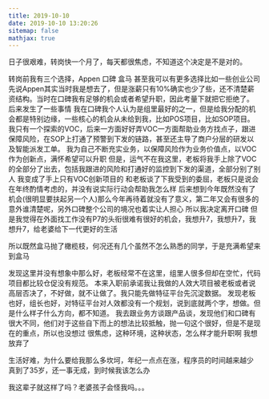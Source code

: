 ```yaml
---
title: 2019-10-10
date: 2019-10-10 13:20:26
sitemap: false
mathjax: true
---
```


日子很艰难，转岗快一个月了，每天都很焦虑，不知道这个决定是不是对的。

转岗前我有三个选择，Appen 口碑 盒马
甚至我可以有更多选择比如一些创业公司
先说Appen其实当时我是想去了，但是涨薪只有10%确实也少了些，还不清楚薪资结构。当时在口碑我有足够的机会或者希望升职，因此考量下就把它拒绝了。
后来发生了一些事情
我在口碑我个人认为是组里最好的之一，但是给我分配的机会都是特别边缘，一些核心的机会从未给到我，比如POS项目，比如SOP项目。我只有一个探索的VOC，后来一方面好好弄VOC一方面帮助业务方找点子，跟进保障风险，在SOP上打通了预警到下发的链路，甚至还主导了商户分层的研发以及智能派发工单。
我为自己不断充实业务，以保障风险作为业务价值点，以VOC作为创新点，满怀希望可以升职
但是，运气不在我这里，老板将我手上除了VOC的全部分了出去，包括我跟进的风险和打通好的监控到下发的渠道，全部分别了别人
我变成了手上只有VOC创新项目的
和老板谈了下我受到的委屈，老板只是说会在年终酌情考虑的，并没有说实际行动会帮助我怎么样
后来想到今年既然没有了机会(很明显要扶起另一个人)那么今年再待着就没有了意义，第二年又会有很多的意外谁清楚呢，另外口碑整个公司的境况也着实让人担心
所以我决定离开口碑
但是我觉得在外面找工作没有P7的头衔很难有很好的机会，我想升7，我想升7，我想升7，给老婆给下一代更好的生活




所以既然盒马抛了橄榄枝，何况还有几个虽然不怎么熟悉的同学，于是充满希望来到盒马

发现这里并没有想象中那么好，老板经常不在这里，组里人很多但却在空忙，代码项目都比较仓促没有规范。
本来入职前承诺我让我做的人效大项目被老板或者说高层否决了，不好做，就不让做了。我只能先做特征平台先沉淀数据。
发现老板也好，组长也好，对特征平台对人效都没有一个规划，说到底就两个字，想做。但是什么样子什么方向，都不知道。
我去跟业务方谈跟产品谈，发现他们和口碑有很大不同，他们对于这些自下而上的想法比较抵触，抛一句这个很好，但是不是现在的重点，所以也没想过
很焦虑，这种环境，这种状态，怎么样才能升职啊
我想放弃了


生活好难，为什么要给我那么多坎坷，年纪一点点在涨，程序员的时间越来越少
真到了35岁，还一事无成，到时候我该怎么办



我这辈子就这样了吗？老婆孩子会怪我吗。。。






